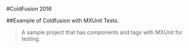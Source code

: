 #ColdFusion 2016

##Example of Coldfusion with MXUnit Tests.

> A sample project that has components and tags with MXUnit for testing.